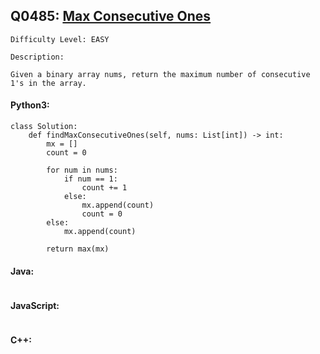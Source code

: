 ## Q0485: [Max Consecutive Ones](https://leetcode.com/problems/max-consecutive-ones/)

```
Difficulty Level: EASY
```

```
Description:

Given a binary array nums, return the maximum number of consecutive 1's in the array.
```

#### Python3:

```
class Solution:
    def findMaxConsecutiveOnes(self, nums: List[int]) -> int:
        mx = []
        count = 0

        for num in nums:
            if num == 1:
                count += 1
            else:
                mx.append(count)
                count = 0
        else:
            mx.append(count)

        return max(mx)
```

#### Java:

```

```

#### JavaScript:

```

```

#### C++:

```

```